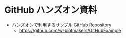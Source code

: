 # GitHub ハンズオン資料

- ハンズオンで利用するサンプル GitHub Repository
    - https://github.com/webiotmakers/GitHubExample
